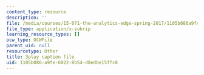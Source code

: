 ```yaml
---
content_type: resource
description: ''
file: /media/courses/15-071-the-analytics-edge-spring-2017/1105b086a9fe60228b54d8edbe15ffc8_5CExAUWzHEQ.srt
file_type: application/x-subrip
learning_resource_types: []
ocw_type: OCWFile
parent_uid: null
resourcetype: Other
title: 3play caption file
uid: 1105b086-a9fe-6022-8b54-d8edbe15ffc8
---
```

